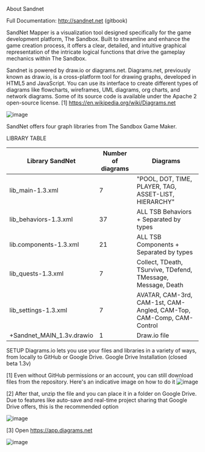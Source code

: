 About Sandnet

Full Documentation: http://sandnet.net (gitbook)

SandNet Mapper is a visualization tool designed specifically for the game development platform, The Sandbox. 
Built to streamline and enhance the game creation process, it offers a clear, detailed, and intuitive graphical representation of the intricate logical functions that drive the gameplay mechanics within The Sandbox.

Sandnet is powered by draw.io or diagrams.net. Diagrams.net, previously known as draw.io, is a cross-platform tool for drawing graphs, developed in HTML5 and JavaScript. 
You can use its interface to create different types of diagrams like flowcharts, wireframes, UML diagrams, org charts, and network diagrams. Some of its source code is available under the Apache 2 open-source license.
[1] https://en.wikipedia.org/wiki/Diagrams.net

![image](https://github.com/danielcampetti/sandnet/assets/82032496/2ea97509-5e44-42f9-9ae7-a11cbe6abc56?w=550)

SandNet offers four graph libraries from The Sandbox Game Maker.

LIBRARY TABLE
<table class="tg">
<thead>
  <tr>
    <th class="tg-0pky">Library SandNet</th>
    <th class="tg-0pky">Number of diagrams</th>
    <th class="tg-0lax">Diagrams</th>
  </tr>
</thead>
<tbody>
  <tr>
    <td class="tg-0pky">lib_main-1.3.xml</td>
    <td class="tg-0pky">7</td>
    <td class="tg-0lax">"POOL, DOT, TIME, PLAYER, TAG, ASSET-LIST, HIERARCHY"</td>
  </tr>
  <tr>
    <td class="tg-0pky">lib_behaviors-1.3.xml</td>
    <td class="tg-0pky">37</td>
    <td class="tg-0lax">ALL TSB Behaviors + Separated by types</td>
  </tr>
  <tr>
    <td class="tg-0pky">lib.components-1.3.xml</td>
    <td class="tg-0pky">21</td>
    <td class="tg-0lax">ALL TSB Components + Separated by types</td>
  </tr>
  <tr>
    <td class="tg-0pky">lib_quests-1.3.xml</td>
    <td class="tg-0pky">7</td>
    <td class="tg-0lax">Collect, TDeath, TSurvive, TDefend, TMessage, Message, Death</td>
  </tr>
  <tr>
    <td class="tg-0lax">lib_settings-1.3.xml</td>
    <td class="tg-0lax">7</td>
    <td class="tg-0lax">AVATAR, CAM-3rd, CAM-1st, CAM-Angled, CAM-Top, CAM-Comp, CAM-Control</td>
  </tr>
  <tr>
    <td class="tg-0lax">+Sandnet_MAIN_1.3v.drawio</td>
    <td class="tg-0lax">1</td>
    <td class="tg-0lax">Draw.io file</td>
  </tr>
</tbody>
</table>

SETUP
Diagrams.io lets you use your files and libraries in a variety of ways, from locally to GitHub or Google Drive.
Google Drive Installation (closed beta 1.3v)

[1] Even without GitHub permissions or an account, you can still download files from the repository. Here's an indicative image on how to do it
![image](https://github.com/danielcampetti/sandnet/assets/82032496/084bd3a2-866c-4dd1-b043-fe6202a7c8fa?w=150)

[2] After that, unzip the file and you can place it in a folder on Google Drive. 
Due to features like auto-save and real-time project sharing that Google Drive offers, this is the recommended option

![image](https://github.com/danielcampetti/sandnet/assets/82032496/fefd1bb0-0d94-411e-ad38-6df8acdb987b?w=150)

[3] Open https://app.diagrams.net

![image](https://github.com/danielcampetti/sandnet/assets/82032496/a15c7240-245d-46bd-be3f-939854d6bf02?w=150)


